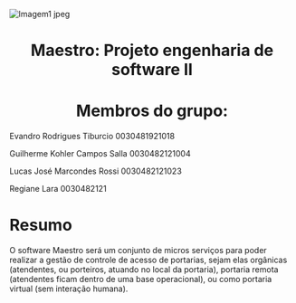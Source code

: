 ![Imagem1 jpeg](https://user-images.githubusercontent.com/99259327/187296719-0799f02a-c92c-4a48-bc04-e02330e192fe.jpg)

# <h1 align="center"> Maestro: Projeto engenharia de software II </h1>
# <h1 align="center"> Membros do grupo: </h1>
Evandro Rodrigues Tiburcio   	0030481921018

Guilherme Kohler Campos Salla   0030482121004

Lucas José Marcondes Rossi   	0030482121023

Regiane Lara          		0030482121

# Resumo

<p text-align: justify>
	O software Maestro será um conjunto de micros serviços para poder realizar a  gestão de controle de acesso de portarias, sejam elas orgânicas (atendentes, ou porteiros, atuando no local da portaria), portaria remota (atendentes ficam dentro de uma base operacional), ou como portaria virtual (sem interação humana).
</p>
